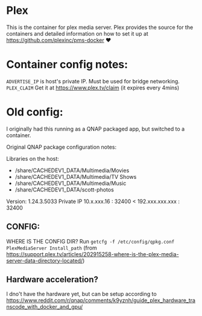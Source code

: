 # Plex

This is the container for plex media server. Plex provides the source for the containers and detailed information on how to set it up at https://github.com/plexinc/pms-docker ❤️

# Container config notes:

`ADVERTISE_IP` is host's private IP. Must be used for bridge networking.
`PLEX_CLAIM` Get it at https://www.plex.tv/claim (it expires every 4mins)

# Old config:

I originally had this running as a QNAP packaged app, but switched to a container.

Original QNAP package configuration notes:

Libraries on the host:

- /share/CACHEDEV1_DATA/Multimedia/Movies
- /share/CACHEDEV1_DATA/Multimedia/TV Shows
- /share/CACHEDEV1_DATA/Multimedia/Music
- /share/CACHEDEV1_DATA/scott-photos

Version: 1.24.3.5033
Private IP 10.x.xxx.16 : 32400 < 192.xxx.xxx.xxx : 32400

## CONFIG:

WHERE IS THE CONFIG DIR?
Run `getcfg -f /etc/config/qpkg.conf PlexMediaServer Install_path` (from https://support.plex.tv/articles/202915258-where-is-the-plex-media-server-data-directory-located/)

## Hardware acceleration?

I dno't have the hardware yet, but can be setup according to https://www.reddit.com/r/qnap/comments/k9yznh/guide_plex_hardware_transcode_with_docker_and_gpu/
